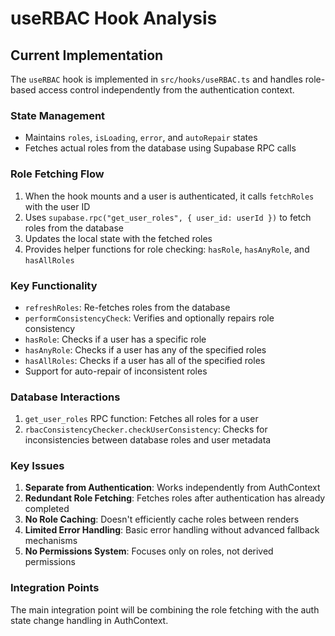 
# useRBAC Hook Analysis

## Current Implementation

The `useRBAC` hook is implemented in `src/hooks/useRBAC.ts` and handles role-based access control independently from the authentication context.

### State Management
- Maintains `roles`, `isLoading`, `error`, and `autoRepair` states
- Fetches actual roles from the database using Supabase RPC calls

### Role Fetching Flow
1. When the hook mounts and a user is authenticated, it calls `fetchRoles` with the user ID
2. Uses `supabase.rpc("get_user_roles", { user_id: userId })` to fetch roles from the database
3. Updates the local state with the fetched roles
4. Provides helper functions for role checking: `hasRole`, `hasAnyRole`, and `hasAllRoles`

### Key Functionality
- `refreshRoles`: Re-fetches roles from the database
- `performConsistencyCheck`: Verifies and optionally repairs role consistency
- `hasRole`: Checks if a user has a specific role
- `hasAnyRole`: Checks if a user has any of the specified roles
- `hasAllRoles`: Checks if a user has all of the specified roles
- Support for auto-repair of inconsistent roles

### Database Interactions
1. `get_user_roles` RPC function: Fetches all roles for a user
2. `rbacConsistencyChecker.checkUserConsistency`: Checks for inconsistencies between database roles and user metadata

### Key Issues
1. **Separate from Authentication**: Works independently from AuthContext
2. **Redundant Role Fetching**: Fetches roles after authentication has already completed
3. **No Role Caching**: Doesn't efficiently cache roles between renders
4. **Limited Error Handling**: Basic error handling without advanced fallback mechanisms
5. **No Permissions System**: Focuses only on roles, not derived permissions

### Integration Points
The main integration point will be combining the role fetching with the auth state change handling in AuthContext.
